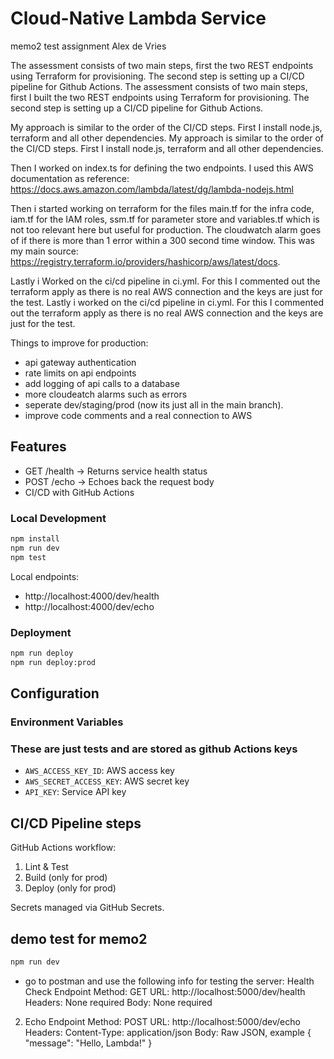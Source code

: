 # Cloud-Native Lambda Service

memo2 test assignment
Alex de Vries

The assessment consists of two main steps, first the two REST endpoints using Terraform for provisioning. The second step is setting up a CI/CD pipeline for Github Actions.
The assessment consists of two main steps, first I built the two REST endpoints using Terraform for provisioning. The second step is setting up a CI/CD pipeline for Github Actions.

My approach is similar to the order of the CI/CD steps. First I install node.js,  terraform and all other dependencies.
My approach is similar to the order of the CI/CD steps. First I install node.js, terraform and all other dependencies.

Then I worked on index.ts for defining the two endpoints. I used this AWS documentation as reference: https://docs.aws.amazon.com/lambda/latest/dg/lambda-nodejs.html

Then i started working on terraform for the files main.tf for the infra code, iam.tf for the IAM roles, ssm.tf for parameter store and variables.tf which is not too relevant here but useful for production. The cloudwatch alarm goes of if there is more than 1 error within a 300 second time window. This was my main source: https://registry.terraform.io/providers/hashicorp/aws/latest/docs.

Lastly i Worked on the ci/cd pipeline in ci.yml. For this I commented out the terraform apply as there is no real AWS connection and the keys are just for the test.
Lastly i worked on the ci/cd pipeline in ci.yml. For this I commented out the terraform apply as there is no real AWS connection and the keys are just for the test.
 
Things to improve for production:
- api gateway authentication
- rate limits on api endpoints
- add logging of api calls to a database
- more cloudeatch alarms such as errors
- seperate dev/staging/prod (now its just all in the main branch).
- improve code comments and a real connection to AWS

## Features
- GET /health → Returns service health status
- POST /echo → Echoes back the request body
- CI/CD with GitHub Actions


### Local Development
```bash
npm install
npm run dev
npm test
```

Local endpoints:
- http://localhost:4000/dev/health
- http://localhost:4000/dev/echo

### Deployment
```bash
npm run deploy
npm run deploy:prod
```

## Configuration

### Environment Variables
### These are just tests and are stored as github Actions keys
- `AWS_ACCESS_KEY_ID`: AWS access key
- `AWS_SECRET_ACCESS_KEY`: AWS secret key
- `API_KEY`: Service API key


## CI/CD Pipeline steps
GitHub Actions workflow:
1. Lint & Test
2. Build (only for prod)
3. Deploy (only for prod)

Secrets managed via GitHub Secrets.

## demo test for memo2
```bash
npm run dev
```
- go to postman and use the following info for testing the server:
Health Check Endpoint
Method: GET
URL: http://localhost:5000/dev/health
Headers: None required
Body: None required


2. Echo Endpoint
Method: POST
URL: http://localhost:5000/dev/echo
Headers:
Content-Type: application/json
Body: Raw JSON, example
{
    "message": "Hello, Lambda!"
}
